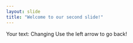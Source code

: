 ```yaml
---
layout: slide
title: "Welcome to our second slide!"
---
```

Your text: Changing 
Use the left arrow to go back!